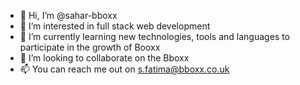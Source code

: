 - 👋 Hi, I’m @sahar-bboxx
- 👀 I’m interested in full stack web development
- 🌱 I’m currently learning new technologies, tools and languages to participate in the growth of Booxx
- 💞️ I’m looking to collaborate on the Bboxx 
- 📫 You can reach me out on s.fatima@bboxx.co.uk

<!---
sahar-bboxx/sahar-bboxx is a ✨ special ✨ repository because its `README.md` (this file) appears on your GitHub profile.
You can click the Preview link to take a look at your changes.
--->
